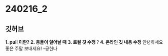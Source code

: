 # 240216_2
## 깃허브


__1. pull 이란?__
__2. 충돌이 일어날 때__
__3. 로컬 깃 수정__ ?
__4. 온라인 깃 내용 수정__
안녕하세요 좋은 주말 보내세요! -공한나
